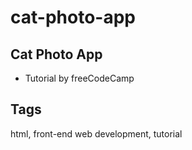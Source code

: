 # cat-photo-app

## Cat Photo App
- Tutorial by freeCodeCamp

## Tags
html, front-end web development, tutorial
